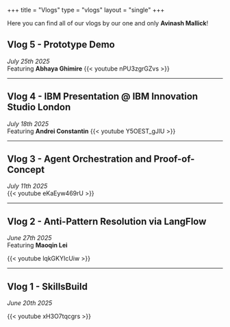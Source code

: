 +++
title = "Vlogs"
type = "vlogs"
layout = "single"
+++

Here you can find all of our vlogs by our one and only **Avinash Mallick**!

## Vlog 5 - Prototype Demo
*July 25th 2025*  
Featuring **Abhaya Ghimire**
{{< youtube nPU3zgrGZvs >}}

--- 

## Vlog 4 - IBM Presentation @ IBM Innovation Studio London
*July 18th 2025*  
Featuring **Andrei Constantin**
{{< youtube Y5OEST_gJlU >}}

--- 

## Vlog 3 - Agent Orchestration and Proof-of-Concept
*July 11th 2025*  
{{< youtube eKaEyw469rU >}}

--- 

## Vlog 2 - Anti-Pattern Resolution via LangFlow
*June 27th 2025*  
Featuring **Maoqin Lei**  

{{< youtube lqkGKYIcUiw >}}

--- 

## Vlog 1 - SkillsBuild
*June 20th 2025*  

{{< youtube xH3O7tqcgrs >}}
